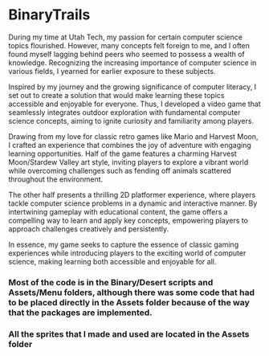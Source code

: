 # BinaryTrails
During my time at Utah Tech, my passion for certain computer science topics flourished. However, many concepts felt foreign to me, and I often found myself lagging behind peers who seemed to possess a wealth of knowledge. Recognizing the increasing importance of computer science in various fields, I yearned for earlier exposure to these subjects.

Inspired by my journey and the growing significance of computer literacy, I set out to create a solution that would make learning these topics accessible and enjoyable for everyone. Thus, I developed a video game that seamlessly integrates outdoor exploration with fundamental computer science concepts, aiming to ignite curiosity and familiarity among players.

Drawing from my love for classic retro games like Mario and Harvest Moon, I crafted an experience that combines the joy of adventure with engaging learning opportunities. Half of the game features a charming Harvest Moon/Stardew Valley art style, inviting players to explore a vibrant world while overcoming challenges such as fending off animals scattered throughout the environment.

The other half presents a thrilling 2D platformer experience, where players tackle computer science problems in a dynamic and interactive manner. By intertwining gameplay with educational content, the game offers a compelling way to learn and apply key concepts, empowering players to approach challenges creatively and persistently.

In essence, my game seeks to capture the essence of classic gaming experiences while introducing players to the exciting world of computer science, making learning both accessible and enjoyable for all.
### Most of the code is in the Binary/Desert scripts and Assets/Menu folders, although there was some code that had to be placed directly in the Assets folder because of the way that the packages are implemented.

### All the sprites that I made and used are located in the Assets folder
